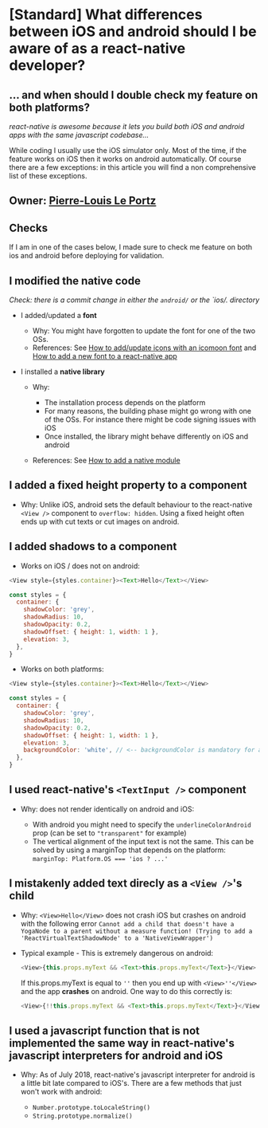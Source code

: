 # [Standard] What differences between iOS and android should I be aware of as a react-native developer?
## ... and when should I double check my feature on both platforms?

*react-native is awesome because it lets you build both iOS and android apps with the same javascript codebase...*

While coding I usually use the iOS simulator only. Most of the time, if the feature works on iOS then it works on android automatically. Of course there are a few exceptions: in this article you will find a non comprehensive list of these exceptions.

## Owner: [Pierre-Louis Le Portz](https://github.com/pleportz)

## Checks

If I am in one of the cases below, I made sure to check me feature on both ios and android before deploying for validation.

## I modified the native code

*Check: there is a commit change in either the `android/` or the `ios/. directory*

- I added/updated a **font**

  - Why: You might have forgotten to update the font for one of the two OSs.
  - References: See [How to add/update  icons with an icomoon font](https://github.com/bamlab/dev-standards/blob/master/react-native/features/icomoon.mo.md) and [How to add a new font to a react-native app](https://medium.com/react-native-training/react-native-custom-fonts-ccc9aacf9e5e)


- I installed a **native library**

  - Why:

    - The installation process depends on the platform
    - For many reasons, the building phase might go wrong with one of the OSs. For instance there might be code signing issues with iOS
    - Once installed, the library might behave differently on iOS and android

  - References: See [How to add a native module](https://github.com/bamlab/dev-standards/blob/master/react-native/setup/add-native-module.mo.md)

## I added a fixed height property to a component

- Why: Unlike iOS, android sets the default behaviour to the react-native `<View />` component to `overflow: hidden`. Using a fixed height often ends up with cut texts or cut images on android.

## I added shadows to a component

- Works on iOS / does not on android:

```javascript
<View style={styles.container}><Text>Hello</Text></View>

const styles = {
  container: {
    shadowColor: 'grey',
    shadowRadius: 10,
    shadowOpacity: 0.2,
    shadowOffset: { height: 1, width: 1 },
    elevation: 3,
  },
}
```

- Works on both platforms:

```javascript
<View style={styles.container}><Text>Hello</Text></View>

const styles = {
  container: {
    shadowColor: 'grey',
    shadowRadius: 10,
    shadowOpacity: 0.2,
    shadowOffset: { height: 1, width: 1 },
    elevation: 3,
    backgroundColor: 'white', // <-- backgroundColor is mandatory for android
  },
}
```

## I used react-native's `<TextInput />` component

- Why: <TextInput /> does not render identically on android and iOS:

  - With android you might need to specify the `underlineColorAndroid` prop (can be set to `"transparent"` for example)
  - The vertical alignment of the input text is not the same. This can be solved by using a marginTop that depends on the platform: `marginTop: Platform.OS === 'ios ? ...'`

## I mistakenly added text direcly as a `<View />`'s child

- Why: `<View>Hello</View>` does not crash iOS but crashes on android with the following error `Cannot add a child that doesn't have a YogaNode to a parent without a measure function! (Trying to add a 'ReactVirtualTextShadowNode' to a 'NativeViewWrapper')`

- Typical example - This is extremely dangerous on android:

  ```javascript
  <View>{this.props.myText && <Text>this.props.myText</Text>}</View>
  ```

  If this.props.myText is equal to `''` then you end up with `<View>''</View>` and the app **crashes** on android. One way to do this correctly is:


  ```javascript
  <View>{!!this.props.myText && <Text>this.props.myText</Text>}</View>
  ```

## I used a javascript function that is not implemented the same way in react-native's javascript interpreters for android and iOS

- Why: As of July 2018, react-native's javascript interpreter for android is a little bit late compared to iOS's. There are a few methods that just won't work with android:

  - `Number.prototype.toLocaleString()`
  - `String.prototype.normalize()`
